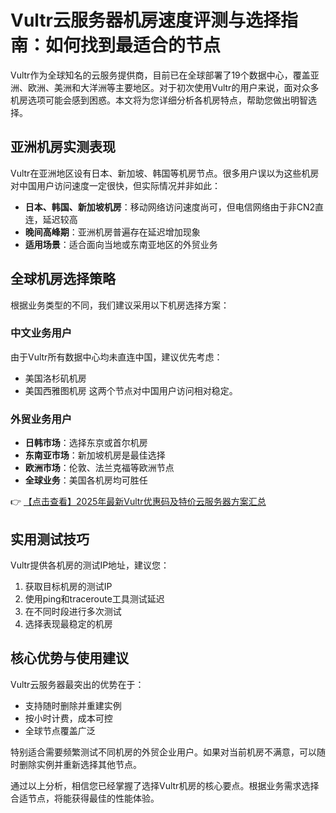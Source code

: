 # Vultr云服务器机房速度评测与选择指南：如何找到最适合的节点

Vultr作为全球知名的云服务提供商，目前已在全球部署了19个数据中心，覆盖亚洲、欧洲、美洲和大洋洲等主要地区。对于初次使用Vultr的用户来说，面对众多机房选项可能会感到困惑。本文将为您详细分析各机房特点，帮助您做出明智选择。

## 亚洲机房实测表现

Vultr在亚洲地区设有日本、新加坡、韩国等机房节点。很多用户误以为这些机房对中国用户访问速度一定很快，但实际情况并非如此：

- **日本、韩国、新加坡机房**：移动网络访问速度尚可，但电信网络由于非CN2直连，延迟较高
- **晚间高峰期**：亚洲机房普遍存在延迟增加现象
- **适用场景**：适合面向当地或东南亚地区的外贸业务

## 全球机房选择策略

根据业务类型的不同，我们建议采用以下机房选择方案：

### 中文业务用户
由于Vultr所有数据中心均未直连中国，建议优先考虑：
- 美国洛杉矶机房
- 美国西雅图机房
这两个节点对中国用户访问相对稳定。

### 外贸业务用户
- **日韩市场**：选择东京或首尔机房
- **东南亚市场**：新加坡机房是最佳选择
- **欧洲市场**：伦敦、法兰克福等欧洲节点
- **全球业务**：美国各机房均可胜任

👉 [【点击查看】2025年最新Vultr优惠码及特价云服务器方案汇总](https://bit.ly/VuLtr)

## 实用测试技巧

Vultr提供各机房的测试IP地址，建议您：
1. 获取目标机房的测试IP
2. 使用ping和traceroute工具测试延迟
3. 在不同时段进行多次测试
4. 选择表现最稳定的机房

## 核心优势与使用建议

Vultr云服务器最突出的优势在于：
- 支持随时删除并重建实例
- 按小时计费，成本可控
- 全球节点覆盖广泛

特别适合需要频繁测试不同机房的外贸企业用户。如果对当前机房不满意，可以随时删除实例并重新选择其他节点。

通过以上分析，相信您已经掌握了选择Vultr机房的核心要点。根据业务需求选择合适节点，将能获得最佳的性能体验。